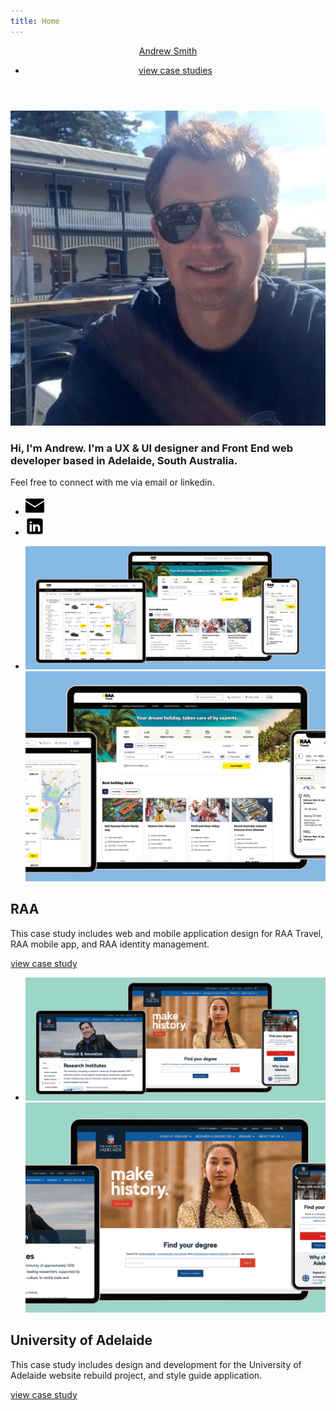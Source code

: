 ```yaml
---
title: Home
---
```


<div class="content-container">
<!-- Header -->
<header>
	<div class="">
    	<div class="row-fluid">
        	<div class="span6">
            	<div id="logo">
                    <a href="index.html" title="NAME">Andrew Smith</a>
        		</div>
            </div>
            <div class="span6">
        		<nav id="menu">
                    <ul id="menu-nav">
                        <li><a href="#work" id="work">view case studies</a></li>
                        <!-- <li><a href="about.html">about</a></li> -->
                        <!-- <li class="hidden-phone"><a href="contact.html" class="btn btn-inverse">contact</a></li>
                        <li class="visible-phone"><a href="contact.html">contact</a></li> -->
                    </ul>
                </nav>
        	</div>
        </div>
    </div>
</header>
<!-- End Header -->

<!-- Start Intro Box -->
<section id="intro-box" class="home margin-0">
	<div class="">
        <div class="row-fluid">
            <div class="span10 offset1">
                <div class="row-fluid">
                    <div class="span2 text-left">
                        <img src="assets/img/profile.png" class="img-circle profile">
                    </div>
                    <div class="span10">
                        <h3>Hi, I'm Andrew. I'm a <span class="alt-font blue-text">UX & UI designer</span> and <span class="alt-font green-text">Front End web developer</span> based in Adelaide, South Australia.</h3>
                        <p>Feel free to connect with me via email or linkedin.</p>
                        <ul class="inline text-left">
                            <li><a href="mai&#108;t&#111;&#58;%6&#49;&#115;&#37;6Di%74hd%69&#103;i%74al&#64;gm&#97;%&#54;9&#108;&#46;com"target="_blank"><svg xmlns="http://www.w3.org/2000/svg" viewBox="0 0 128 96" width="30" height="30" id="email"><g data-name="Layer 2"><path d="M0 11.283V8a8 8 0 0 1 8-8h112a8 8 0 0 1 8 8v3.283l-64 40zm66.12 48.11a4.004 4.004 0 0 1-4.24 0L0 20.717V88a8 8 0 0 0 8 8h112a8 8 0 0 0 8-8V20.717z"></path></g></svg></a>
                            </li>
                            <li><a href="https://www.linkedin.com/in/andrewstephensmith/" target="_blank" class="social"><svg xmlns="http://www.w3.org/2000/svg" x="0px" y="0px" width="30" height="30" viewBox="0 0 50 50"><path d="M41,4H9C6.24,4,4,6.24,4,9v32c0,2.76,2.24,5,5,5h32c2.76,0,5-2.24,5-5V9C46,6.24,43.76,4,41,4z M17,20v19h-6V20H17z M11,14.47c0-1.4,1.2-2.47,3-2.47s2.93,1.07,3,2.47c0,1.4-1.12,2.53-3,2.53C12.2,17,11,15.87,11,14.47z M39,39h-6c0,0,0-9.26,0-10 c0-2-1-4-3.5-4.04h-0.08C27,24.96,26,27.02,26,29c0,0.91,0,10,0,10h-6V20h6v2.56c0,0,1.93-2.56,5.81-2.56 c3.97,0,7.19,2.73,7.19,8.26V39z"></path></svg></a>
                            </li>
                        </ul>
                    </div>
                </div>
            </div> 
        </div>
    </div>
</section>
<!-- End Intro Box -->

<!-- Start Section Portfolio Projects -->
<section id="portfolio" class="margin-100 portfolio">
    <div class="row-fluid">
        <div id="portfolio-projects">
            <ul id="projects" class="portfolio-gallery">
                <li class="item-project no-icon home span12">
                    <a href="raa.html">
                        <img src="assets/img/RAA-banner.png" alt="" class="desktop-banner">
                        <img src="assets/img/RAA-banner-mobile.png" alt="" class="mobile-banner">
                    </a>
                </li>       
            </ul>
        </div>
    </div>
    <div class="row-fluid">
        <div class="span12">
            <h2>RAA</h2>
            <p>This case study includes web and mobile application design for RAA Travel, RAA mobile app, and RAA identity management.</p>
            <a href="raa.html" class="btn btn-inverse">view case study</a>
        </div>
    </div>
</section>
<!-- End Section Portfolio Projects -->

<!-- Start Section Portfolio Projects -->
<section id="" class="margin-100 portfolio">
    <div class="row-fluid">
        <div id="portfolio-projects" class="portfolio-gallery">
            <ul id="projects">
                <li class="item-project no-icon home span12">
                    <a href="uofa.html">
                        <img src="assets/img/UofA-banner.png" alt="" class="desktop-banner">
                        <img src="assets/img/UofA-banner-mobile.png" alt="" class="mobile-banner">
                    </a>
                </li>   
            </ul>
        </div>
    </div>
    <div class="row-fluid">
        <div class="span12">
            <h2>University of Adelaide</h2>
            <p>This case study includes design and development for the University of Adelaide website rebuild project, and style guide application.</p>
            <a href="uofa.html" class="btn btn-inverse">view case study</a>
        </div>
    </div>
</section>
<!-- End Section Portfolio Projects -->

</div>
<!-- content-container -->
